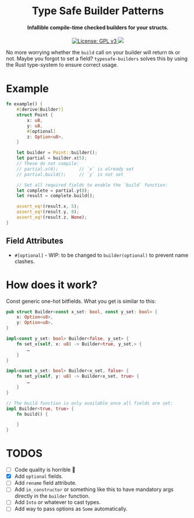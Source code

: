 <h1 align="center"><br>
    Type Safe Builder Patterns
<br></h1>

<h4 align="center">Infallible compile-time checked builders for your structs.</h4>

<p align="center">
  <a href="https://www.gnu.org/licenses/gpl-3.0">
    <img src="https://img.shields.io/badge/License-GPL%20v3-blue.svg" alt="License: GPL v3">
  </a>
  <a href="https://crates.io/crates/typesafe-builders">
    <img src="https://img.shields.io/crates/v/typesafe-builders"/>
  </a>
</p>

No more worrying whether the `build` call on your builder will return `Ok` or not. Maybe you forgot to set a field? `typesafe-builders` solves this by using the Rust type-system to ensure correct usage.

# Example

```rust
fn example() {
	#[derive(Builder)]
	struct Point {
		x: u8,
		y: u8,
		#[optional]
		z: Option<u8>,
	}

	let builder = Point::builder();
	let partial = builder.x(5);
	// These do not compile:
	// partial.x(6); 		// `x` is already set
	// partial.build();		// `y` is not set

	// Set all required fields to enable the `build` function:
	let complete = partial.y(8);
	let result = complete.build();

	assert_eq!(result.x, 5);
	assert_eq!(result.y, 8);
	assert_eq!(result.z, None);
}
```

## Field Attributes

- `#[optional]` - WIP: to be changed to `builder(optional)` to prevent name clashes.

# How does it work?

Const generic one-hot bitfields. What you get is similar to this:

```rust
pub struct Builder<const x_set: bool, const y_set: bool> {
	x: Option<u8>,
	y: Option<u8>,
}

impl<const y_set: bool> Builder<false, y_set> {
    fn set_x(self, x: u8) -> Builder<true, y_set,> {
        …
    }
}

impl<const x_set: bool> Builder<x_set, false> {
    fn set_y(self, y: u8) -> Builder<x_set, true> {
        …
    }
}

// The build function is only available once all fields are set:
impl Builder<true, true> {
    fn build() {

    }
}
```

# TODOS

- [ ] Code quality is horrible 🙈
- [x] Add `optional` fields.
- [ ] Add `rename` field attribute.
- [ ] Add `in_constructor` or something like this to have mandatory args directly in the `builder` function.
- [ ] Add `Into` or whatever to cast types.
- [ ] Add way to pass options as `Some` automatically.
